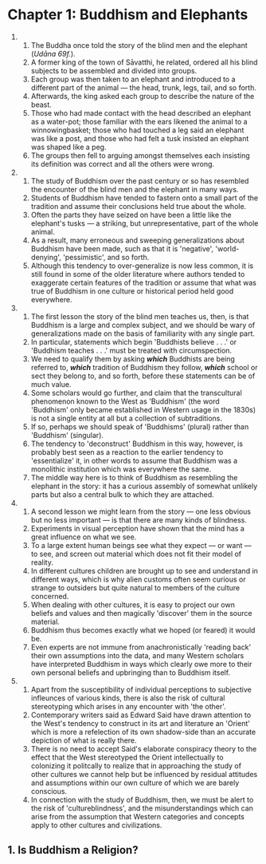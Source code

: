 # Chapter 1: Buddhism and Elephants

1.
    1. The Buddha once told the story of the blind men and the elephant (*Udāna 69f.*).
    2. A former king of the town of Sāvatthi, he related, ordered all his blind subjects to be assembled and divided into groups.
    3. Each group was then taken to an elephant and introduced to a different part of the animal — the head, trunk, legs, tail, and so forth.
    4. Afterwards, the king asked each group to describe the nature of the beast.
    5. Those who had made contact with the head described an elephant as a water-pot; those familiar with the ears likened the animal to a winnowingbasket; those who had touched a leg said an elephant was like a post, and those who had felt a tusk insisted an elephant was shaped like a peg.
    6. The groups then fell to arguing amongst themselves each insisting its definition was correct and all the others were wrong.

2.
    1. The study of Buddhism over the past century or so has resembled the encounter of the blind men and the elephant in many ways.
    2. Students of Buddhism have tended to fastern onto a small part of the tradition and assume their conclusions held true about the whole.
    3. Often the parts they have seized on have been a little like the elephant's tusks — a striking, but unrepresentative, part of the whole animal.
    4. As a result, many erroneous and sweeping generalizations about Buddhism have been made, such as that it is 'negative', 'world-denying', 'pessimistic', and so forth.
    5. Although this tendency to over-generalize is now less common, it is still found in some of the older literature where authors tended to exaggerate certain features of the tradition or assume that what was true of Buddhism in one culture or historical period held good everywhere.

3.
    1. The first lesson the story of the blind men teaches us, then, is that Buddhism is a large and complex subject, and we should be wary of generalizations made on the basis of familiarity with any single part.
    2. In particular, statements which begin 'Buddhists believe . . .' or 'Buddhism teaches . . .' must be treated with circumspection.
    3. We need to qualify them by asking ***which*** Buddhists are being referred to, ***which*** tradition of Buddhism they follow, ***which*** school or sect they belong to, and so forth, before these statements can be of much value.
    4. Some scholars would go further, and claim that the transcultural phenomenon known to the West as 'Buddhism' (the word 'Buddhism' only became established in Western usage in the 1830s) is not a single entity at all but a collection of subtraditions.
    5. If so, perhaps we should speak of 'Buddhisms' (plural) rather than 'Buddhism' (singular).
    6. The tendency to 'deconstruct' Buddhism in this way, however, is probably best seen as a reaction to the earlier tendency to 'essentialize' it, in other words to assume that Buddhism was a monolithic institution which was everywhere the same.
    7. The middle way here is to think of Buddhism as resembling the elephant in the story: it has a curious assembly of somewhat unlikely parts but also a central bulk to which they are attached.

4.
    1. A second lesson we might learn from the story — one less obvious but no less important — is that there are many kinds of blindness.
    2. Experiments in visual perception have shown that the mind has a great influence on what we see.
    3. To a large extent human beings see what they expect — or want — to see, and screen out material which does not fit their model of reality.
    4. In different cultures children are brought up to see and understand in different ways, which is why alien customs often seem curious or strange to outsiders but quite natural to members of the culture concerned.
    5. When dealing with other cultures, it is easy to project our own beliefs and values and then magically 'discover' them in the source material.
    6. Buddhism thus becomes exactly what we hoped (or feared) it would be.
    7. Even experts are not immune from anachronistically 'reading back' their own assumptions into the data, and many Western scholars have interpreted Buddhism in ways which clearly owe more to their own personal beliefs and upbringing than to Buddhism itself.

5.
    1. Apart from the susceptibility of individual perceptions to subjective infleunces of various kinds, there is also the risk of cultural stereotyping which arises in any encounter with 'the other'.
    2. Contemporary writers said as Edward Said have drawn attention to the West's tendency to construct in its art and literature an 'Orient' which is more a refelection of its own shadow-side than an accurate depiction of what is really there.
    3. There is no need to accept Said's elaborate conspiracy theory to the effect that the West stereotyped the Orient intellectually to colonizing it politcally to realize that in approaching the study of other cultures we cannot help but be influenced by residual attitudes and assumptions within our own culture of which we are barely conscious.
    4. In connection with the study of Buddhism, then, we must be alert to the risk of 'cultureblindness', and the misunderstandings which can arise from the assumption that Western categories and concepts apply to other cultures and civilizations.

## 1. Is Buddhism a Religion?